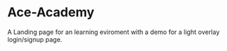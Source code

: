 # Ace-Academy
A Landing page for an learning eviroment with a demo for a light overlay login/signup page.
